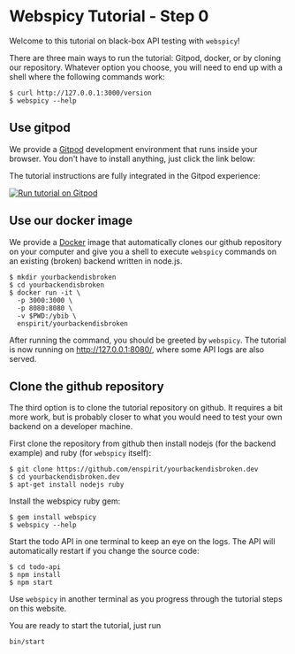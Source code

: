 # Webspicy Tutorial - Step 0

Welcome to this tutorial on black-box API testing with `webspicy`!

There are three main ways to run the tutorial: Gitpod, docker, or by cloning our repository. Whatever option you choose, you will need to end up with a shell where the following commands work:

```
$ curl http://127.0.0.1:3000/version
$ webspicy --help
```

## Use gitpod

We provide a [Gitpod](https://www.gitpod.io/) development environment that runs inside your browser. You don't have to install anything, just click the link below:

The tutorial instructions are fully integrated in the Gitpod experience:

[![Run tutorial on Gitpod](https://gitpod.io/button/open-in-gitpod.svg)](https://gitpod.io/#https://github.com/enspirit/yourbackendisbroken.dev/tree/nodejs-tuto)

## Use our docker image

We provide a [Docker](https://docker.io/) image that automatically clones our github repository on your computer and give you a shell to execute `webspicy` commands on an existing (broken) backend written in node.js.

```
$ mkdir yourbackendisbroken
$ cd yourbackendisbroken
$ docker run -it \
  -p 3000:3000 \
  -p 8080:8080 \
  -v $PWD:/ybib \
  enspirit/yourbackendisbroken
```

After running the command, you should be greeted by `webspicy`. The tutorial is now running on http://127.0.0.1:8080/, where some API logs are also served.

## Clone the github repository

The third option is to clone the tutorial repository on github. It requires a bit more work, but is probably closer to what you would need to test your own backend on a developer machine.

First clone the repository from github then install nodejs (for the backend example) and ruby (for `webspicy` itself):

```
$ git clone https://github.com/enspirit/yourbackendisbroken.dev
$ cd yourbackendisbroken.dev
$ apt-get install nodejs ruby
```

Install the webspicy ruby gem:

```
$ gem install webspicy
$ webspicy --help
```

Start the todo API in one terminal to keep an eye on the logs. The API will automatically restart if you change the source code:

```
$ cd todo-api
$ npm install
$ npm start
```

Use `webspicy` in another terminal as you progress through the tutorial steps on this website.

You are ready to start the tutorial, just run

```
bin/start
```
